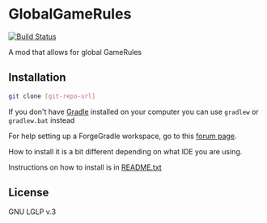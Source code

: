 GlobalGameRules
===============
[![Build Status](https://travis-ci.org/GoryMoon/GlobalGameRules.svg?branch=1.9.4)](https://travis-ci.org/GoryMoon/GlobalGameRules)

A mod that allows for global GameRules


Installation
---


```sh
git clone [git-repo-url]
```

If you don't have [Gradle][1] installed on your computer you can use `gradlew` or `gradlew.bat` instead

For help setting up a ForgeGradle workspace, go to this [forum page][2].

How to install it is a bit different depending on what IDE you are using.

Instructions on how to install is in [README.txt][3]

License
----

GNU LGLP v.3


[1]:http://www.gradle.org/
[2]:http://www.minecraftforge.net/forum/index.php/topic,14048.0.html
[3]:README.txt
